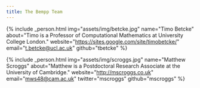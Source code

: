 ```yaml
---
title: The Bempp Team
---
```


{% include _person.html
    img="assets/img/betcke.jpg"
    name="Timo Betcke"
    about="Timo is a Professor of Computational Mathematics at University College London."
    website="https://sites.google.com/site/timobetcke/"
    email="t.betcke@ucl.ac.uk"
    github="tbetcke"
%}

{% include _person.html
    img="assets/img/scroggs.jpg"
    name="Matthew Scroggs"
    about="Matthew is a Postdoctoral Research Associate at the University of Cambridge."
    website="http://mscroggs.co.uk"
    email="mws48@cam.ac.uk"
    twitter="mscroggs"
    github="mscroggs"
%}
